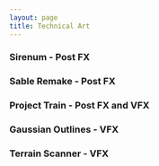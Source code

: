 ```yaml
---
layout: page
title: Technical Art
---
```


### Sirenum - Post FX

### Sable Remake - Post FX

### Project Train - Post FX and VFX

### Gaussian Outlines - VFX

### Terrain Scanner - VFX
